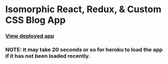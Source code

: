 # Isomorphic React, Redux, & Custom CSS Blog App

### [View deployed app](https://isomorphic-blog.herokuapp.com/)

### NOTE: It may take 20 seconds or so for heroku to load the app if it has not been loaded recently.